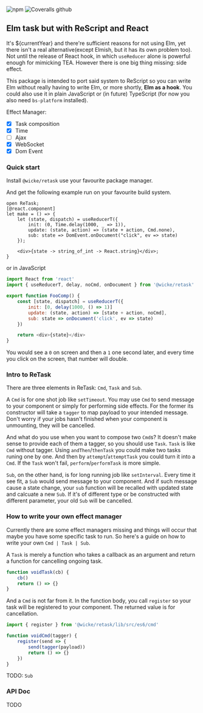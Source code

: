 ![npm](https://img.shields.io/npm/v/@wicke/retask?style=flat-square)
![Coveralls github](https://img.shields.io/coveralls/github/Austaras/retask?style=flat-square)

## Elm task but with ReScript and React

It's \${currentYear} and there're sufficient reasons for not using Elm, yet there isn't a real alternative(except Elmish, but it has its own problem too). Not until the release of React hook, in which `useReducer` alone is powerful enough for mimicking TEA. However there is one big thing missing: side effect.

This package is intended to port said system to ReScript so you can write Elm without really having to write Elm, or more shortly, **Elm as a hook**. You could also use it in plain JavaScript or (in future) TypeScript (for now you also need `bs-platform` installed).

Effect Manager:

-   [x] Task composition
-   [x] Time
-   [ ] Ajax
-   [x] WebSocket
-   [x] Dom Event

### Quick start

Install `@wicke/retask` use your favourite package manager.

And get the following example run on your favourite build system.

```reasonml
open ReTask;
[@react.component]
let make = () => {
    let (state, dispatch) = useReducerT({
        init: (0, Time.delay(1000, _ => 1)),
        update: (state, action) => (state + action, Cmd.none),
        sub: state => DomEvent.onDocument("click", ev => state)
    });

    <div>{state -> string_of_int -> React.string}</div>;
}
```

or in JavaScript

```js
import React from 'react'
import { useReducerT, delay, noCmd, onDocument } from '@wicke/retask'

export function FooComp() {
    const [state, dispatch] = useReducerT({
        init: [0, delay(1000, () => 1)]
        update: (state, action) => [state + action, noCmd],
        sub: state => onDocument('click', ev => state)
    })

    return <div>{state}</div>
}
```

You would see a `0` on screen and then a `1` one second later, and every time you click on the screen, that number will double.

### Intro to ReTask

There are three elements in ReTask: `Cmd`, `Task` and `Sub`.

A `Cmd` is for one shot job like `setTimeout`. You may use `Cmd` to send message to your component or simply for performing side effects. For the former its constructor will take a `tagger` to map payload to your intended message. Don't worry if your jobs hasn't finished when your component is unmounting, they will be cancelled.

And what do you use when you want to compose two `Cmd`s? It doesn't make sense to provide each of them a tagger, so you should use `Task`. `Task` is like `Cmd` without tagger. Using `andThen`/`thenTask` you could make two tasks runing one by one. And then by `attempt`/`attemptTask` you could turn it into a `Cmd`. If the `Task` won't fail, `perform`/`performTask` is more simple.

`Sub`, on the other hand, is for long running job like `setInterval`. Every time it see fit, a `Sub` would send message to your component. And if such message cause a state change, your `sub` function will be recalled with updated state and calcuate a new `Sub`. If it's of different type or be constructed with different parameter, your old `Sub` will be cancelled.

### How to write your own effect manager

Currently there are some effect managers missing and things will occur that maybe you have some specific task to run. So here's a guide on how to write your own `Cmd | Task | Sub`.

A `Task` is merely a function who takes a callback as an argument and return a function for cancelling ongoing task.

```js
function voidTask(cb) {
    cb()
    return () => {}
}
```

And a `Cmd` is not far from it. In the function body, you call `register` so your task will be registered to your component. The returned value is for cancellation.

```js
import { register } from '@wicke/retask/lib/src/es6/cmd'

function voidCmd(tagger) {
    register(send => {
        send(tagger(payload))
        return () => {}
    })
}
```

TODO: `Sub`

### API Doc

TODO
